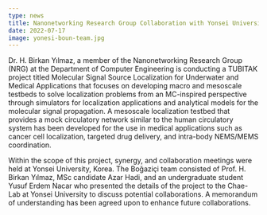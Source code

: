 ```yaml
---
type: news
title: Nanonetworking Research Group Collaboration with Yonsei University, Korea
date: 2022-07-17
image: yonesi-boun-team.jpg
---
```


Dr. H. Birkan Yılmaz, a member of the Nanonetworking Research Group (NRG) at the
Department of Computer Engineering is conducting a TUBITAK project titled
Molecular Signal Source Localization for Underwater and Medical Applications
that focuses on developing macro and mesoscale testbeds to solve localization
problems from an MC-inspired perspective through simulators for localization
applications and analytical models for the molecular signal propagation. A
mesoscale localization testbed that provides a mock circulatory network similar
to the human circulatory system has been developed for the use in medical
applications such as cancer cell localization, targeted drug delivery, and
intra-body NEMS/MEMS coordination.

Within the scope of this project, synergy, and collaboration meetings were held
at Yonsei University, Korea. The Boğaziçi team consisted of Prof. H. Birkan
Yılmaz, MSc candidate Azar Hadi, and an undergraduate student Yusuf Erdem Nacar
who presented the details of the project to the Chae-Lab at Yonsei University to
discuss potential collaborations. A memorandum of understanding has been agreed
upon to enhance future collaborations.
